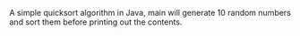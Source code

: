  A simple quicksort algorithm in Java, main will generate 10 random numbers and sort them before printing out the contents. 
